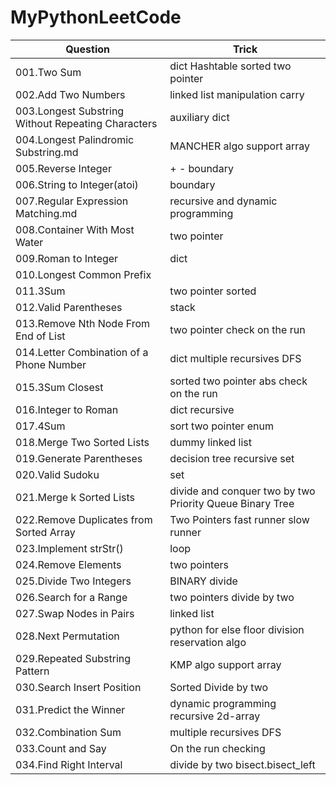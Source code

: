 # MyPythonLeetCode


Question|Trick
-----|------
001.Two Sum |	dict   Hashtable  sorted two pointer
002.Add Two Numbers 	|linked list manipulation carry
003.Longest Substring Without Repeating Characters 	|  auxiliary dict
004.Longest Palindromic Substring.md 	  | MANCHER algo support array
005.Reverse Integer |	+ -   boundary
006.String to Integer(atoi) 	| boundary
007.Regular Expression Matching.md |	  recursive and dynamic programming
008.Container With Most Water |	two pointer
009.Roman to Integer |	   dict
010.Longest Common Prefix 	|
011.3Sum 	   | two pointer sorted 
012.Valid Parentheses  |   stack
013.Remove Nth Node From End of List 	 | two pointer check on the run
014.Letter Combination of a Phone Number|   dict multiple recursives DFS
015.3Sum Closest| sorted two pointer abs check on the run
016.Integer to Roman|   dict recursive
017.4Sum   |   sort two pointer enum
018.Merge Two Sorted Lists|   dummy   linked list
019.Generate Parentheses|   decision tree recursive  set
020.Valid Sudoku|  set
021.Merge k Sorted Lists| divide and conquer two by two Priority Queue Binary Tree
022.Remove Duplicates from Sorted Array 	| Two Pointers fast runner slow runner
023.Implement strStr()|   loop
024.Remove Elements|  two pointers
025.Divide Two Integers| BINARY divide
026.Search for a Range| two pointers divide by two
027.Swap Nodes in Pairs| linked list
028.Next Permutation| python for else floor division reservation algo
029.Repeated Substring Pattern| KMP algo support array
030.Search Insert Position| Sorted Divide by two
031.Predict the Winner| dynamic programming   recursive  2d-array
032.Combination Sum| multiple recursives DFS
033.Count and Say| On the run checking
034.Find Right Interval|  divide by two bisect.bisect_left
